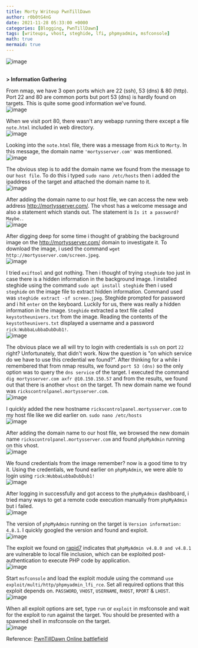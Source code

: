 ```yaml
---
title: Morty Writeup PwnTillDawn
author: r0b0tG4nG
date: 2021-11-28 05:33:00 +0000
categories: [Blogging, PwnTillDawn]
tags: [writeups, vhost, steghide, lfi, phpmyadmin, msfconsole]
math: true
mermaid: true
---
```


![image](https://user-images.githubusercontent.com/67085453/143778387-076a469d-f7ea-4d35-8570-360da5c1ac32.png)
<br><br>

**> Information Gathering**<br>

From nmap, we have 3 open ports which are 22 (ssh), 53 (dns) & 80 (http). Port 22 and 80 are common ports but port 53 (dns) is hardly found on targets. This is quite some good information we've found.<br>
![image](https://user-images.githubusercontent.com/67085453/143778400-b074f583-f523-4f0f-9229-bd6138b3845f.png)<br>

When we visit port 80, there wasn't any webapp running there except a file `note.html` included in web directory.<br>
![image](https://user-images.githubusercontent.com/67085453/143778411-917dfbab-09a1-4518-9e69-8103d6a2c3d1.png)<br>

Looking into the `note.html` file, there was a message from `Rick` to `Morty`. In this message, the domain name `'mortysserver.com'` was mentioned.<br>
![image](https://user-images.githubusercontent.com/67085453/143778423-39b61463-ef48-48bf-a482-5b61a270c090.png)<br>

The obvious step is to add the domain name we found from the message to our `host file`. To do this i typed `sudo nano /etc/hosts` then i added the ipaddress of the target and attached the domain name to it.<br>
![image](https://user-images.githubusercontent.com/67085453/143778436-e4346afa-7eac-4a28-858d-47483dfd723d.png)<br>

After adding the domain name to our host file, we can access the new web address http://mortysserver.com/. The vhost has a welcome message and also a statement which stands out. The statement is `Is it a password? Maybe.`.<br>
![image](https://user-images.githubusercontent.com/67085453/143778447-2a39f5f8-9883-4a15-85e3-4c51cfaa5724.png)<br>

After digging deep for some time i thought of grabbing the background image on the http://mortysserver.com/ domain to investigate it. To download the image, i used the command `wget http://mortysserver.com/screen.jpeg`.<br>
![image](https://user-images.githubusercontent.com/67085453/143778454-8017d49c-62a6-42ec-9852-ef17bd6cfc6d.png)<br>

I tried `exiftool` and got nothing. Then i thought of trying `steghide` too just in case there is a hidden information in the background image. I installed steghide using the command `sudo apt install steghide` then i used `steghide` on the image file to extract hidden information. Command used was `steghide extract -sf screen.jpeg`. Steghide prompted for password and i hit `enter` on the keyboard. Luckily for us, there was really a hidden information in the image. `Steghide` extracted a text file called `keystotheunivers.txt` from the image. Reading the contents of the `keystotheunivers.txt` displayed a username and a password `rick:WubbaLubbaDubDub1!`.<br>
![image](https://user-images.githubusercontent.com/67085453/143778458-eecc7bad-aa10-4620-866b-ec1a5bf91f62.png)<br>

The obvious place we all will try to login with credentials is `ssh` on port `22` right? Unfortunately, that didn't work. Now the question is "on which service do we have to use this credential we found?". After thinking for a while i remembered that from nmap results, we found `port 53 (dns)` so the only option was to query the `dns service` of the target. I executed the command `dig mortysserver.com axfr @10.150.150.57` and from the results, we found out that there is another `vhost` on the target. Th new domain name we found was `rickscontrolpanel.mortysserver.com`.<br>
![image](https://user-images.githubusercontent.com/67085453/143778471-50e0bd54-2d53-4e70-80f3-0c6d461a7382.png)<br>

I quickly added the new hostname `rickscontrolpanel.mortysserver.com` to my host file like we did earlier on. `sudo nano /etc/hosts`<br>
![image](https://user-images.githubusercontent.com/67085453/143778474-af1862ad-c971-4176-990c-6b2d7b61a966.png)<br>

After adding the domain name to our host file, we browsed the new domain name `rickscontrolpanel.mortysserver.com` and found `phpMyAdmin` running on this vhost.<br>
![image](https://user-images.githubusercontent.com/67085453/143778484-1041305f-866a-43da-a33a-d48e328eb15c.png)<br>

We found credentials from the image remember? now is a good time to try it. Using the credentials, we found earlier on `phpMyAdmin`, we were able to login using `rick:WubbaLubbaDubDub1!`<br>
![image](https://user-images.githubusercontent.com/67085453/143778495-ca25f1df-4b5b-4ad9-a4b2-02a0a776f991.png)<br>

After logging in successfully and got access to the `phpMyAdmin`  dashboard, i tried many ways to get a remote code execution manually from `phpMyAdmin` but i failed.<br> 
![image](https://user-images.githubusercontent.com/67085453/143778499-4bef6ed7-248f-4ec8-8aa6-8615cca87df8.png)<br>

The version of `phpMyAdmin` running on the target is `Version information: 4.8.1`. I quickly googled the version and found and exploit. <br>
![image](https://user-images.githubusercontent.com/67085453/143778506-da04e4af-6c5a-4102-b18f-76cc0ae77455.png)<br>

The exploit we found on <a href="https://www.rapid7.com/db/modules/exploit/multi/http/phpmyadmin_lfi_rce/">rapid7</a> indicates that `phpMyAdmin v4.8.0 and v4.8.1` are vulnerable to local file inclusion, which can be exploited post-authentication to execute PHP code by application.<br>
![image](https://user-images.githubusercontent.com/67085453/143778518-a79390e2-812b-4b25-9101-4a9467148fe6.png)<br>

Start `msfconsole` and load the exploit module using the command `use exploit/multi/http/phpmyadmin_lfi_rce`. Set all required options that this exploit depends on. `PASSWORD`, `VHOST`, `USERNAME`, `RHOST`, `RPORT` & `LHOST`.<br>
![image](https://user-images.githubusercontent.com/67085453/143778522-ad5a542b-54be-492b-b557-a94f31a7b951.png)<br>

When all exploit options are set, type `run` or `exploit` in msfconsole and wait for the exploit to run against the target. You should be presented with a spawned shell in msfconsole on the target.<br> 
![image](https://user-images.githubusercontent.com/67085453/143778530-07d2fb57-6563-4516-aaf2-dd717b4cc7ba.png)<br>


Reference: <a href="https://online.pwntilldawn.com/">PwnTillDawn Online battlefield</a>
